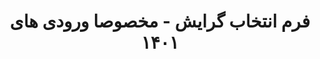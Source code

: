---
title: "فرم انتخاب گرایش - مخصوصا ورودی های ۱۴۰۱"
draft: false
bg_image: "images/IMG.jpg"
image: "images/backgrounds/page-title.jpg"
description : "فرم انتخاب گرایش - مخصوصا ورودی های ۱۴۰۱"
---